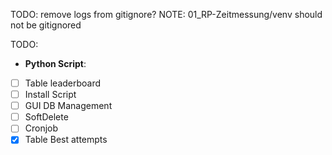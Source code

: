 TODO: remove logs from gitignore?
NOTE: 01_RP-Zeitmessung/venv should not be gitignored

TODO:
- **Python Script**:
 - [ ] Table leaderboard
 - [ ] Install Script
 - [ ] GUI DB Management
 - [ ] SoftDelete
 - [ ] Cronjob
 - [x] Table Best attempts
